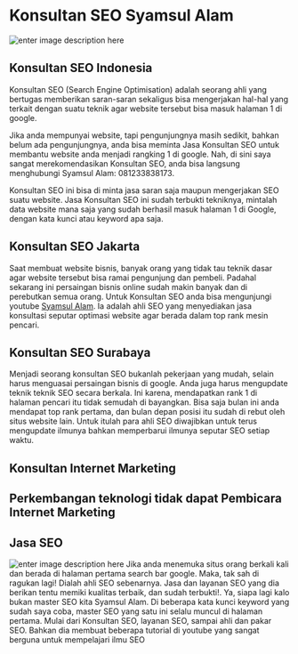 Konsultan SEO Syamsul Alam
==
![enter image description here](https://2.bp.blogspot.com/-OtQHLB_qBMc/WD0ZMyTeTOI/AAAAAAAAAF4/tcsDqPdhSMcDNuYKWhPvSWCrQ64lmqFJgCLcB/s320/pakar-dan-ahli-seo-syamsul-alam.JPG)

Konsultan SEO Indonesia
--

Konsultan SEO (Search Engine Optimisation) adalah seorang ahli yang bertugas memberikan saran-saran sekaligus bisa mengerjakan hal-hal yang terkait dengan suatu teknik agar website tersebut bisa masuk halaman 1 di google. 

Jika anda mempunyai website, tapi pengunjungnya masih sedikit, bahkan belum ada pengunjungnya, anda bisa meminta Jasa Konsultan SEO untuk membantu website anda menjadi rangking 1 di google. Nah, di sini saya sangat merekomendasikan Konsultan SEO, anda bisa langsung menghubungi Syamsul Alam: 081233838173.

Konsultan SEO ini bisa di minta jasa saran saja maupun mengerjakan SEO suatu website. Jasa Konsultan SEO ini sudah terbukti tekniknya, mintalah data website mana saja yang sudah berhasil masuk halaman 1 di Google, dengan kata kunci atau keyword apa saja. 

Konsultan SEO Jakarta
--

Saat membuat website bisnis, banyak orang yang tidak tau teknik dasar agar website tersebut bisa ramai pengunjung dan pembeli. Padahal sekarang ini persaingan bisnis online sudah makin banyak dan di perebutkan semua orang. Untuk Konsultan SEO anda bisa mengunjungi youtube [Syamsul Alam](https://youtu.be/QVof8hrG4b4). Ia adalah ahli SEO yang menyediakan jasa konsultasi seputar optimasi website agar berada dalam top rank mesin pencari. 

Konsultan SEO Surabaya
--

Menjadi seorang konsultan SEO bukanlah pekerjaan yang mudah, selain harus menguasai persaingan bisnis di google. Anda juga harus mengupdate teknik teknik SEO secara berkala. Ini karena, mendapatkan rank 1 di halaman pencari itu tidak semudah di bayangkan. Bisa saja bulan ini anda mendapat top rank pertama, dan bulan depan posisi itu sudah di rebut oleh situs website lain. Untuk itulah para ahli SEO diwajibkan untuk terus mengupdate ilmunya bahkan memperbarui ilmunya seputar SEO setiap waktu.

Konsultan Internet Marketing
--

Perkembangan teknologi tidak dapat 
Pembicara Internet Marketing
--

Jasa SEO
--
![enter image description here](https://2.bp.blogspot.com/-A-28PVVO-w8/WAcGe8v72pI/AAAAAAAAA7I/WxTWZP4xvZQIFZj1KmmgW9H20aJZuF4KgCPcB/s1600/16-konsultan-seo-syamsul-alam-191016.jpg)
Jika anda menemuka situs orang berkali kali dan berada di halaman pertama search bar google. Maka, tak sah di ragukan lagi! Dialah ahli SEO sebenarnya. Jasa dan layanan SEO yang dia berikan tentu memiki kualitas terbaik, dan sudah terbukti!. Ya, siapa lagi kalo bukan master SEO kita Syamsul Alam. Di beberapa kata kunci keyword yang sudah saya coba, master SEO yang satu ini selalu muncul di halaman pertama. Mulai dari Konsultan SEO, layanan SEO, sampai ahli dan pakar SEO. Bahkan dia membuat beberapa tutorial di youtube yang sangat berguna untuk mempelajari ilmu SEO 

